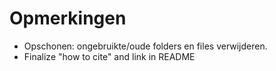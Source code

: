 # Opmerkingen


- Opschonen: ongebruikte/oude folders en files verwijderen.
- Finalize "how to cite" and link in README
